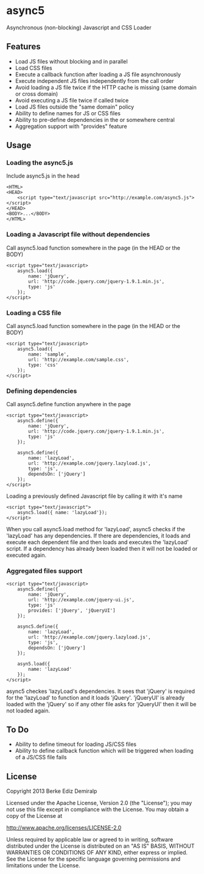async5
======

Asynchronous (non-blocking) Javascript and CSS Loader

Features
--------
* Load JS files without blocking and in parallel
* Load CSS files
* Execute a callback function after loading a JS file asynchronously
* Execute independent JS files independently from the call order
* Avoid loading a JS file twice if the HTTP cache is missing (same domain or cross domain)
* Avoid executing a JS file twice if called twice
* Load JS files outside the "same domain" policy
* Ability to define names for JS or CSS files
* Ability to pre-define dependencies in the <head> or somewhere central
* Aggregation support with "provides" feature

Usage
-----------
### Loading the async5.js ###
Include async5.js in the head
```
<HTML>
<HEAD>
    <script type="text/javascript src="http://example.com/async5.js"></script>
</HEAD>
<BODY>...</BODY>
</HTML>
```

### Loading a Javascript file without dependencies ###
Call async5.load function somewhere in the page (in the HEAD or the BODY)
```
<script type="text/javascript>
    async5.load({
        name: 'jQuery',
        url: 'http://code.jquery.com/jquery-1.9.1.min.js',
        type: 'js'
    });
</script>
```

### Loading a CSS file ###
Call async5.load function somewhere in the page (in the HEAD or the BODY)
```
<script type="text/javascript>
    async5.load({
        name: 'sample',
        url: 'http://example.com/sample.css',
        type: 'css'
    });
</script>
```

### Defining dependencies ###
Call async5.define function anywhere in the page
```
<script type="text/javascript>
    async5.define({
        name: 'jQuery',
        url: 'http://code.jquery.com/jquery-1.9.1.min.js',
        type: 'js'
    });

    async5.define({
        name: 'lazyLoad',
        url: 'http://example.com/jquery.lazyload.js',
        type: 'js',
        dependsOn: ['jQuery']
    });
</script>
```
Loading a previously defined Javascript file by calling it with it's name

```
<script type="text/javascript">
    async5.load({ name: 'lazyLoad'});
</script>
```

When you call async5.load method for 'lazyLoad', async5 checks if the 'lazyLoad' has any dependencies. If there are dependencies, it loads and execute each dependent file and then loads and executes the 'lazyLoad' script. If a dependency has already been loaded then it will not be loaded or executed again.

### Aggregated files support  ###
```
<script type="text/javascript>
    async5.define({
        name: 'jQuery',
        url: 'http://example.com/jquery-ui.js',
        type: 'js'
        provides: ['jQuery', 'jQueryUI']
    });

    async5.define({
        name: 'lazyLoad',
        url: 'http://example.com/jquery.lazyload.js',
        type: 'js',
        dependsOn: ['jQuery']
    });
    
    asyn5.load({
        name: 'lazyLoad'
    });
</script>
```
async5 checkes 'lazyLoad's dependencies. It sees that 'jQuery' is required for the 'lazyLoad' to function and it loads 'jQuery'. 'jQueryUI' is already loaded with the 'jQuery' so if any other file asks for 'jQueryUI' then it will be not loaded again.

To Do
-----
* Ability to define timeout for loading JS/CSS files
* Ability to define callback function which will be triggered when loading of a JS/CSS file fails

License
---------
Copyright 2013 Berke Ediz Demiralp

Licensed under the Apache License, Version 2.0 (the "License");
you may not use this file except in compliance with the License.
You may obtain a copy of the License at

   http://www.apache.org/licenses/LICENSE-2.0

Unless required by applicable law or agreed to in writing, software
distributed under the License is distributed on an "AS IS" BASIS,
WITHOUT WARRANTIES OR CONDITIONS OF ANY KIND, either express or implied.
See the License for the specific language governing permissions and
limitations under the License.



